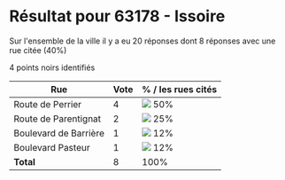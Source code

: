 # Résultat pour 63178 - Issoire

Sur l'ensemble de la ville il y a eu 20 réponses dont 8 réponses avec une rue citée (40%)

4 points noirs identifiés

| Rue | Vote | % / les rues cités|
|-----|------|-------------------|
| Route de Perrier | 4 | <img src="../../img/bar_50.gif" />&nbsp;50%|
| Route de Parentignat | 2 | <img src="../../img/bar_25.gif" />&nbsp;25%|
| Boulevard de Barrière | 1 | <img src="../../img/bar_12.gif" />&nbsp;12%|
| Boulevard Pasteur | 1 | <img src="../../img/bar_12.gif" />&nbsp;12%|
| **Total** | 8 | 100%|

